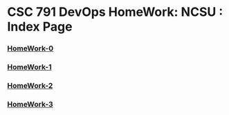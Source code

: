 # CSC 791 DevOps HomeWork: NCSU : Index Page



### [HomeWork-0](https://github.com/manish211/devops/tree/master/HW/HW0)
### [HomeWork-1](https://github.com/manish211/devops/tree/master/HW/HW1)
### [HomeWork-2](https://github.com/manish211/devops/tree/master/HW/HW2)
### [HomeWork-3](https://github.com/manish211/devops/tree/master/HW/HW3)

